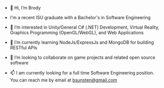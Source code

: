 - 👋 Hi, I’m Brody

- I'm a recent ISU graduate with a Bachelor's in Software Engineering

- 👀 I’m interested in Unity/General C# (.NET) Development, Virtual Reality, Graphics Programming (OpenGL/WebGL), and Web Applications

- 🌱 I’m currently learning NodeJs/ExpressJs and MongoDB for building RESTful APIs

- 💞️ I’m looking to collaborate on game projects and related open source software

- 📫 I am currently looking for a full time Software Engineering position. 
      You can reach me by email at bsunsten@gmail.com

<!---
bsunsten/bsunsten is a ✨ special ✨ repository because its `README.md` (this file) appears on your GitHub profile.
You can click the Preview link to take a look at your changes.
--->
